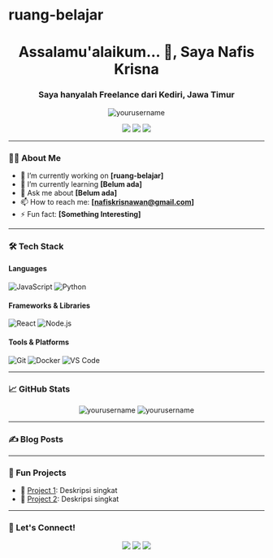 # ruang-belajar
<!-- Profil GitHub README -->

<h1 align="center">Assalamu'alaikum... 🙏, Saya Nafis Krisna</h1>
<h3 align="center">Saya hanyalah Freelance dari Kediri, Jawa Timur</h3>

<p align="center">
  <img src="https://komarev.com/ghpvc/?username=yourusername&label=Profile%20views&color=0e75b6&style=flat" alt="yourusername" />
</p>

<p align="center">
  <a href="https://twitter.com/yourusername"><img src="https://img.shields.io/twitter/follow/yourusername?logo=twitter&style=for-the-badge" /></a>
  <a href="https://linkedin.com/in/mukhamad-nafis-krisnawan"><img src="https://img.shields.io/badge/-LinkedIn-blue?style=for-the-badge&logo=Linkedin&logoColor=white" /></a>
  <a href="https://dev.to/yourusername"><img src="https://img.shields.io/badge/dev.to-0A0A0A?style=for-the-badge&logo=devdotto&logoColor=white" /></a>
</p>

---

### 🧑‍💻 About Me

- 🔭 I’m currently working on **[ruang-belajar]**
- 🌱 I’m currently learning **[Belum ada]**
- 💬 Ask me about **[Belum ada]**
- 📫 How to reach me: **[nafiskrisnawan@gmail.com]**
- ⚡ Fun fact: **[Something Interesting]**

---

### 🛠️ Tech Stack

#### Languages
![JavaScript](https://img.shields.io/badge/-JavaScript-black?style=flat-square&logo=javascript)
![Python](https://img.shields.io/badge/-Python-black?style=flat-square&logo=python)

#### Frameworks & Libraries
![React](https://img.shields.io/badge/-React-black?style=flat-square&logo=react)
![Node.js](https://img.shields.io/badge/-Node.js-black?style=flat-square&logo=node.js)

#### Tools & Platforms
![Git](https://img.shields.io/badge/-Git-black?style=flat-square&logo=git)
![Docker](https://img.shields.io/badge/-Docker-black?style=flat-square&logo=docker)
![VS Code](https://img.shields.io/badge/-VS%20Code-black?style=flat-square&logo=visual-studio-code)

---

### 📈 GitHub Stats

<p align="center">
  <img src="https://github-readme-stats.vercel.app/api?username=yourusername&show_icons=true&theme=tokyonight" alt="yourusername" />
  <img src="https://github-readme-stats.vercel.app/api/top-langs/?username=yourusername&layout=compact&theme=tokyonight" alt="yourusername" />
</p>

---

### ✍️ Blog Posts
<!-- BLOG-POST-LIST:START -->
<!-- Tambahkan daftar blog secara otomatis dengan GitHub Action seperti dev.to feed -->
<!-- BLOG-POST-LIST:END -->

---

### 🧠 Fun Projects

- 🚀 [Project 1](https://github.com/yourusername/project1): Deskripsi singkat
- 🧩 [Project 2](https://github.com/yourusername/project2): Deskripsi singkat

---

### 🤝 Let's Connect!

<p align="center">
  <a href="nafiskrisnawan@gmail.com"><img src="https://img.shields.io/badge/-Email-D14836?style=for-the-badge&logo=gmail&logoColor=white" /></a>
  <a href="https://linkedin.com/in/mukhamad-nafis-krisnawan"><img src="https://img.shields.io/badge/-LinkedIn-0077B5?style=for-the-badge&logo=linkedin&logoColor=white" /></a>
  <a href="https://yourwebsite.com"><img src="https://img.shields.io/badge/-Website-0A0A0A?style=for-the-badge&logo=Firefox&logoColor=white" /></a>
</p>
